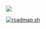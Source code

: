 [![](https://github.com/NathanaelSantos/NathanaelSantos/assets/45519156/1f3f3028-4e73-4d8e-96cf-ca115ee8ab8c)
](https://learn.codesignal.com/profile/clvoodb1d0006orp0uxtboe4f)


[![roadmap.sh](https://roadmap.sh/card/tall/6499887ed99c9d6731973da0?variant=dark)](https://roadmap.sh)
